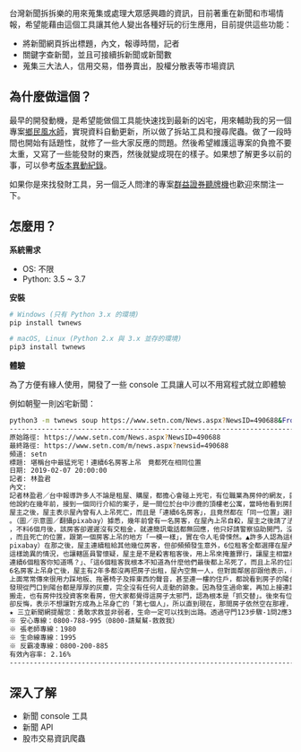 台灣新聞拆拆樂的用來蒐集或處理大眾感興趣的資訊，目前著重在新聞和市場情報，希望能藉由這個工具讓其他人變出各種好玩的衍生應用，目前提供這些功能：

* 將新聞網頁拆出標題，內文，報導時間，記者
* 關鍵字查新聞，並且可接續拆新聞或新聞數
* 蒐集三大法人，信用交易，借券賣出，股權分散表等市場資訊

## 為什麼做這個？

最早的開發動機，是希望能做個工具能快速找到最新的凶宅，用來輔助我的另一個專案[鄉民風水師](https://geomancer.tacosync.com/)，實現資料自動更新，所以做了拆站工具和搜尋爬蟲。做了一段時間也開始有話題性，就修了一些大家反應的問題。然後希望維護這專案的負擔不要太重，又寫了一些能發財的東西，然後就變成現在的樣子。如果想了解更多以前的事，可以參考[版本異動紀錄](docs/changelog.md)。

如果你是來找發財工具，另一個乏人問津的專案[群益證券聽牌機](https://github.com/virus-warnning/skcom)也歡迎來關注一下。 

## 怎麼用？

**系統需求**

* OS: 不限
* Python: 3.5 ~ 3.7

**安裝**

```sh
# Windows (只有 Python 3.x 的環境)
pip install twnews

# macOS, Linux (Python 2.x 與 3.x 並存的環境)
pip3 install twnews
```

**體驗**

為了方便有緣人使用，開發了一些 console 工具讓人可以不用寫程式就立即體驗

例如朝聖一則凶宅新聞：

```bash
python3 -m twnews soup https://www.setn.com/News.aspx?NewsID=490688&From=Search&Key=%E5%8F%B0%E4%B8%AD%E6%9C%80%E7%8C%9B%E5%85%87%E5%AE%85%EF%BC%81%E9%80%A36%E5%90%8D%E6%88%BF%E5%AE%A2%E5%90%8C%E4%BD%8D%E7%BD%AE%E4%B8%8A%E5%90%8A
---------------------------------------------------------------------------
原始路徑: https://www.setn.com/News.aspx?NewsID=490688
最終路徑: https://www.setn.com/m/news.aspx?newsid=490688
頻道: setn
標題: 堪稱台中最猛兇宅！連續6名房客上吊　竟都死在相同位置
日期: 2019-02-07 20:00:00
記者: 林盈君
內文:
記者林盈君／台中報導許多人不論是租屋、購屋，都擔心會碰上兇宅，有位職業為房仲的網友，就在PTT上，分享他曾經遇過的詭異事件！
他說約在幾年前，接到一個同行介紹的案子，是一間位於台中沙鹿的頂樓老公寓，當時他看到房屋價格時，簡直低到讓他不敢相信，詢問過
屋主之後，屋主表示屋內曾有人上吊死亡，而且是「連續6名房客」，且竟然都在「同一位置」選擇輕生！▲該公寓曾發生6名租客上吊事件
。（圖／示意圖／翻攝pixabay）據悉，幾年前曾有一名房客，在屋內上吊自殺，屋主之後請了法師來超渡誦經，就低價再次租給其他房客
，不料6個月後，該房客卻遲遲沒有交租金，就連簡訊電話都無回應，他只好請警察協助開門，沒想到進到屋內就發現，房客已經上吊死亡
，而且死亡的位置，跟第一個房客上吊的地方「一模一樣」，實在令人毛骨悚然。▲許多人認為這根本是「抓交替」。（圖／示意圖／翻攝
pixabay）在那之後，屋主連續租給其他幾位房客，但卻頻頻發生意外，6位租客全都選擇在屋內上吊自殺，上吊的位置也全部一模一樣，
這樣詭異的情況，也讓轄區員警懷疑，屋主是不是殺害租客後，用上吊來掩蓋罪行，讓屋主相當崩潰！屋主曾無奈表示「1、2個就算了，是
連續6個租客你知道嗎？」、「這6個租客我根本不知道為什麼他們最後都上吊死了，而且上吊的位置全都一模一樣」。更加詭異的是，連續
6名房客上吊身亡後，屋主有2年多都沒再把房子出租，屋內空無一人，但對面鄰居卻跟他表示，看到有人進出他的房子，樓下的住戶也說，
上面常常傳來很用力踩地板、拖著椅子及摔東西的聲音，甚至連一樓的住戶，都說看到房子的陽台上有人，但等到屋主拿鑰匙進屋查看時，
發現從門口到陽台都是厚厚的灰塵，完全沒有任何人走動的跡象。因為發生過命案，再加上接連詭異的情況，讓對面鄰居和樓下住戶都陸續
搬走，也有房仲找投資客來看房，但大家都覺得這房子太邪門，認為根本是「抓交替」。後來有位投資客表示意願想買，但到簽約當天屋主
卻反悔，表示不想讓對方成為上吊身亡的「第七個人」，所以直到現在，那間房子依然空在那裡，也沒有其他房客入住。
★ 三立新聞網提醒您：勇敢求救並非弱者，生命一定可以找到出路。透過守門123步驟-1問2應3轉介，你我都可以成為自殺防治守門人。
※ 安心專線：0800-788-995（0800-請幫幫-救救我）
※ 張老師專線：1980
※ 生命線專線：1995
※ 反霸凌專線：0800-200-885
有效內容率: 2.16%
---------------------------------------------------------------------------
```

## 深入了解

* 新聞 console 工具
* 新聞 API
* 股市交易資訊爬蟲
